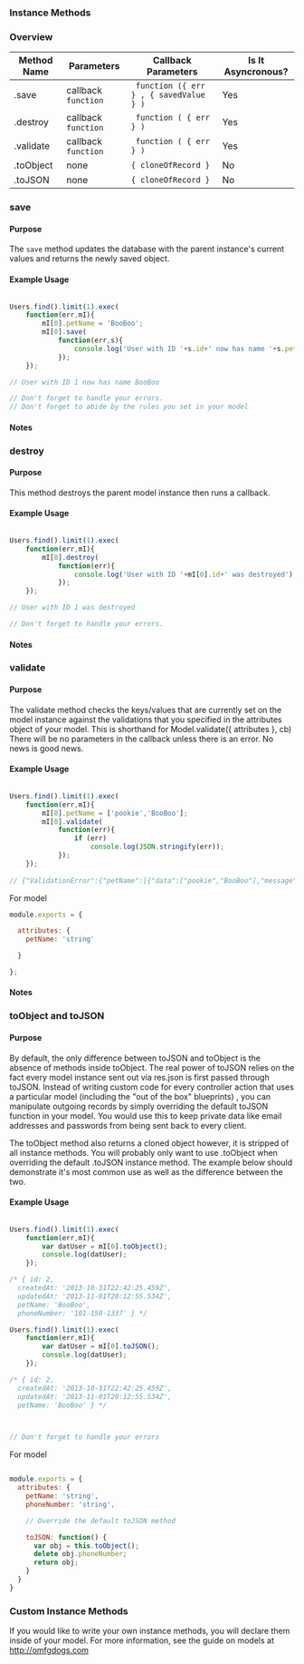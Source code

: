 ### Instance Methods
### Overview

| Method Name  |       Parameters     |     Callback Parameters     |   Is It Asyncronous?  |
| ------------ | -------------------  | --------------------------- | --------------------- |
|  .save       | callback ```function```  | ``` function ({ err } , { savedValue } )```     |       Yes    |
|  .destroy    | callback ```function```  | ``` function ( { err } )``` |       Yes     |
|  .validate   | callback ```function``` |  ``` function ( { err } )``` |       Yes      |
|  .toObject   |      none            |   ``` { cloneOfRecord } ```    |        No         |
|  .toJSON     |      none            |  ``` { cloneOfRecord } ```     |        No         |


### save

#### Purpose
The `save` method updates the database with the parent instance's current values and returns the newly saved object. 

#### Example Usage

```javascript

Users.find().limit(1).exec(
	function(err,mI){
		mI[0].petName = 'BooBoo';
		mI[0].save(
			function(err,s){
				console.log('User with ID '+s.id+' now has name '+s.petName);
			});
	});

// User with ID 1 now has name BooBoo

// Don't forget to handle your errors.
// Don't forget to abide by the rules you set in your model

```
#### Notes


### destroy

#### Purpose
This method destroys the parent model instance then runs a callback.

#### Example Usage

```javascript

Users.find().limit(1).exec(
	function(err,mI){
		mI[0].destroy(
			function(err){
				console.log('User with ID '+mI[0].id+' was destroyed');
			});
	});

// User with ID 1 was destroyed

// Don't forget to handle your errors.


```

#### Notes


### validate

#### Purpose
The validate method checks the keys/values that are currently set on the model instance against the validations that you specified in the attributes object of your model. This is shorthand for Model.validate({ attributes }, cb)
There will be no parameters in the callback unless there is an error.  No news is good news.

#### Example Usage

```javascript

Users.find().limit(1).exec(
	function(err,mI){
		mI[0].petName = ['pookie','BooBoo'];
		mI[0].validate(
			function(err){
				if (err)
					console.log(JSON.stringify(err));
			});
	});
	
// {"ValidationError":{"petName":[{"data":["pookie","BooBoo"],"message":"Validation error: \"pookie,BooBoo\" is not of type \"string\"","rule":"string"}]}}

```

For model

```javascript
module.exports = {

  attributes: {
  	petName: 'string'

  }

};
```

#### Notes

### toObject and toJSON

#### Purpose
By default, the only difference between toJSON and toObject is the absence of methods inside toObject.  The real power of toJSON relies on the fact every model instance sent out via res.json is first passed through toJSON.
Instead of writing custom code for every controller action that uses a particular model (including the "out of the box" blueprints) , you can manipulate outgoing records by simply overriding the default toJSON function in your model.  You would use this to keep private data like email addresses and passwords from being sent back to every client.

The toObject method also returns a cloned object however, it is stripped of all instance methods.  You will probably only want to use .toObject when overriding the default .toJSON instance method. The example below should demonstrate it's most common use as well as the difference between the two.

#### Example Usage

```javascript

Users.find().limit(1).exec(
	function(err,mI){
		var datUser = mI[0].toObject();
		console.log(datUser);
	});

/* { id: 2,
  createdAt: '2013-10-31T22:42:25.459Z',
  updatedAt: '2013-11-01T20:12:55.534Z',
  petName: 'BooBoo',
  phoneNumber: '101-150-1337' } */

Users.find().limit(1).exec(
	function(err,mI){
		var datUser = mI[0].toJSON();
		console.log(datUser);
	});

/* { id: 2,
  createdAt: '2013-10-31T22:42:25.459Z',
  updatedAt: '2013-11-01T20:12:55.534Z',
  petName: 'BooBoo' } */



// Don't forget to handle your errors

```

For model

```javascript

module.exports = {
  attributes: {
    petName: 'string',
    phoneNumber: 'string',

    // Override the default toJSON method

    toJSON: function() {
      var obj = this.toObject();
      delete obj.phoneNumber;
      return obj;
    }
  }
}

```


### Custom Instance Methods

If you would like to write your own instance methods, you will declare them inside of your model.  For more information, see the guide on models at http://omfgdogs.com
